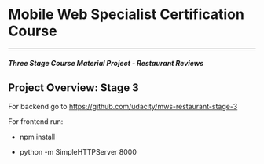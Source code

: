 # Mobile Web Specialist Certification Course
---
#### _Three Stage Course Material Project - Restaurant Reviews_

## Project Overview: Stage 3

For backend go to https://github.com/udacity/mws-restaurant-stage-3

For frontend run:

* npm install

* python -m SimpleHTTPServer 8000